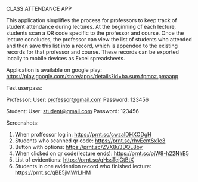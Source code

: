 CLASS ATTENDANCE APP

This application simplifies the process for professors to keep track of student attendance during lectures. At the beginning of each lecture, students scan a QR code specific to the professor and course. Once the lecture concludes, the professor can view the list of students who attended and then save this list into a record, which is appended to the existing records for that professor and course. These records can be exported locally to mobile devices as Excel spreadsheets.

Application is available on google play: https://play.google.com/store/apps/details?id=ba.sum.fpmoz.pmaapp

Test userpass:

Professor: 
User: professor@gmail.com
Password: 123456

Student:
User: student@gmail.com
Password: 123456

Screenshots:
1. When proffessor log in: https://prnt.sc/cwzaIDHXODgH
2. Students who scanned qr code: https://prnt.sc/rhvEcntSx1e3
3. Button with options: https://prnt.sc/ZVX8u3DQL8by
4. When clicked on qr code(lecture ends): https://prnt.sc/pjW8-h22NhB5
5. List of evidentions: https://prnt.sc/gHssTejGtBtX
6. Students in one evidention record who finished lecture: https://prnt.sc/qBE5jMWrLIHM
